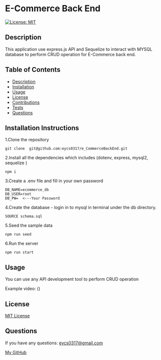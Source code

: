 # **E-Commerce Back End**

  [![License: MIT](https://img.shields.io/badge/License-MIT-yellow.svg)](https://opensource.org/licenses/MIT)

  ## Description

  This application use express.js API and Sequelize to interact with MYSQL database to perform CRUD operation for E-Commerce back end.

  ## Table of Contents
  * [Description](#description)
  * [Installation](#installation-instructions)
  * [Usage](#usage)
  * [License](#license)
  * [Contributions](#contributions-guidelines)
  * [Tests](#test-instructions)
  * [Questions](#questions)

  ## Installation Instructions
  1.Clone the repository

    git clone  git@github.com:eycs0317/e_CommerceBackEnd.git

  2.Install all the dependencies which includes (dotenv, express, mysql2, sequelize )

    npm i

  3.Create a .env file and fill in your own password

    DB_NAME=ecommerce_db
    DB_USER=root
    DB_PW=  <---Your Password

  4.Create the database - login in to mysql in terminal under the db directory.

    SOURCE schema.sql


  5.Seed the sample data

    npm run seed


  6.Run the server

    npm run start


  ## Usage
  You can use any API development tool to perform CRUD operation

  Example video: ()


  ## License
  [MIT License](https://opensource.org/licenses/MIT)



  ## Questions
  If you have any questions: eycs0317@gmail.com

  [My GitHub](https://github.com/eycs0317)